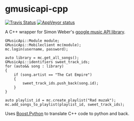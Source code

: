 # gmusicapi-cpp
[![Travis Status](https://travis-ci.org/dvirtz/gmusicapi-cpp.png?branch=master)](https://travis-ci.org/dvirtz/gmusicapi-cpp)
[![AppVeyor status](https://ci.appveyor.com/api/projects/status/5lxyvxxk9d9hc0um?svg=true
)](https://ci.appveyor.com/project/dvirtz/gmusicapi-cpp)

A C++ wrapper for Simon Weber's [google music API library](https://github.com/simon-weber/gmusicapi).

    GMusicApi::Module module;
    GMusicApi::Mobileclient mc(module);
    mc.login(username, password);

    auto library = mc.get_all_songs();
    GMusicApi::identifiers sweet_track_ids;
    for (auto&& song : library)
    {
        if (song.artist == "The Cat Empire")
        {
            sweet_track_ids.push_back(song.id);
        }
    }

    auto playlist_id = mc.create_playlist("Rad muzak");
    mc.add_songs_to_playlist(playlist_id, sweet_track_ids);

Uses [Boost.Python](http://www.boost.org/doc/libs/1_60_0/libs/python/doc/html/index.html) to translate C++ code to python and back.
